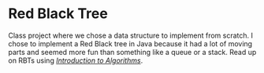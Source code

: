 # Red Black Tree
Class project where we chose a data structure to implement from scratch.
I chose to implement a Red Black tree in Java because it had a lot of moving parts and seemed more fun than something like a queue or a stack.
Read up on RBTs using [_Introduction to Algorithms_](https://www.amazon.com/Introduction-Algorithms-3rd-MIT-Press/dp/0262033844).
